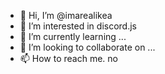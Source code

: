 - 👋 Hi, I’m @imarealikea
- 👀 I’m interested in discord.js
- 🌱 I’m currently learning ...
- 💞️ I’m looking to collaborate on ...
- 📫 How to reach me. no

<!---
imarealikea/imarealikea is a ✨ special ✨ repository because its `README.md` (this file) appears on your GitHub profile.
You can click the Preview link to take a look at your changes.
--->
